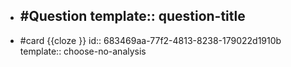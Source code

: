 - #Question
  template:: question-title
	-
- #card  {{cloze }}
  id:: 683469aa-77f2-4813-8238-179022d1910b
  template:: choose-no-analysis